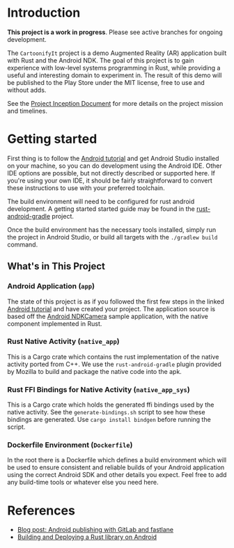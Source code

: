 # Introduction

**This project is a work in progress**. Please see active branches for ongoing development.

The `CartoonifyIt` project is a demo Augmented Reality (AR) application built with Rust and the Android NDK.
The goal of this project is to gain experience with low-level systems programming in Rust, while providing
a useful and interesting domain to experiment in. The result of this demo will be published to the Play Store
under the MIT license, free to use and without adds.

See the [Project Inception Document](docs/project-inception.md) for more details on the project mission and timelines.


# Getting started

First thing is to follow the [Android tutorial](https://developer.android.com/training/basics/firstapp/) and
get Android Studio installed on your machine, so you can do development using
the Android IDE. Other IDE options are possible, but not directly described or
supported here. If you're using your own IDE, it should be fairly straightforward
to convert these instructions to use with your preferred toolchain.

The build environment will need to be configured for rust android development.
A getting started started guide may be found in the [rust-android-gradle](https://github.com/mozilla/rust-android-gradle/blob/master/README.md) project.

Once the build environment has the necessary tools installed, simply run the project in Android Studio, or build all targets with the `./gradlew build` command.

## What's in This Project

### Android Application (`app`)

The state of this project is as if you followed the first few steps in the linked
[Android tutorial](https://developer.android.com/training/basics/firstapp/) and
have created your project. The application source is based off the [Android NDKCamera](https://github.com/android/ndk-samples/tree/master/camera/basic) sample application, with the native component implemented in Rust.

### Rust Native Activity (`native_app`)

This is a Cargo crate which contains the rust implementation of the native activity ported from C++. We use the `rust-android-gradle` plugin provided by Mozilla to build and package the native code into the apk.

### Rust FFI Bindings for Native Activity (`native_app_sys`)

This is a Cargo crate which holds the generated ffi bindings used by the native activity. See the `generate-bindings.sh` script to see how these bindings are generated. Use `cargo install bindgen` before running the script.

### Dockerfile Environment (`Dockerfile`)

In the root there is a Dockerfile which defines a build environment which will be
used to ensure consistent and reliable builds of your Android application using
the correct Android SDK and other details you expect. Feel free to add any
build-time tools or whatever else you need here.

# References

- [Blog post: Android publishing with GitLab and fastlane](https://about.gitlab.com/2019/01/28/android-publishing-with-gitlab-and-fastlane/)
- [Building and Deploying a Rust library on Android](https://mozilla.github.io/firefox-browser-architecture/experiments/2017-09-21-rust-on-android.html)